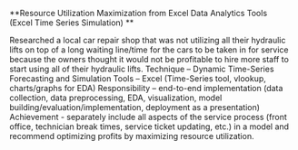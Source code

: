 **Resource Utilization Maximization from Excel Data Analytics Tools                                  
(Excel Time Series Simulation)
**

Researched a local car repair shop that was not utilizing all their hydraulic lifts on top of a long waiting line/time for the cars to be taken in for service because the owners thought it would not be profitable to hire more staff to start using all of their hydraulic lifts. 
Technique – Dynamic Time-Series Forecasting and Simulation
Tools – Excel (Time-Series tool, vlookup, charts/graphs for EDA)
Responsibility – end-to-end implementation (data collection, data preprocessing, EDA, visualization, model building/evaluation/implementation, deployment as a presentation)
Achievement - separately include all aspects of the service process (front office, technician break times, service ticket updating, etc.) in a model and recommend optimizing profits by maximizing resource utilization.
